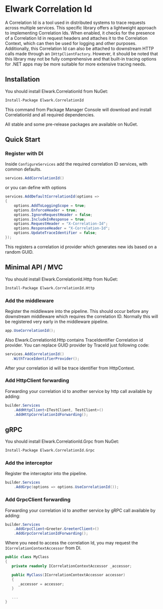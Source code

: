# Elwark Correlation Id

A Correlation Id is a tool used in distributed systems to trace requests across multiple services. This specific library 
offers a lightweight approach to implementing Correlation Ids. When enabled, it checks for the presence of a Correlation
Id in request headers and attaches it to the Correlation Context, which can then be used for logging and other purposes. 
Additionally, this Correlation Id can also be attached to downstream HTTP calls made through an `IHttpClientFactory`. 
However, it should be noted that this library may not be fully comprehensive and that built-in tracing options for .NET apps
may be more suitable for more extensive tracing needs.

## Installation

You should install Elwark.CorrelationId from NuGet:

```ps
Install-Package Elwark.CorrelationId
```

This command from Package Manager Console will download and install CorrelationId and all required dependencies.

All stable and some pre-release packages are available on NuGet. 

## Quick Start

### Register with DI

Inside `ConfigureServices` add the required correlation ID services, with common defaults.

```csharp
services.AddCorrelationId()
```

or you can define with options

```csharp
services.AddDefaultCorrelationId(options =>
{ 
    options.AddToLoggingScope = true;
    options.EnforceHeader = true;
    options.IgnoreRequestHeader = false;
    options.IncludeInResponse = true;
    options.RequestHeader = "X-Correlation-Id";
    options.ResponseHeader = "X-Correlation-Id";
    options.UpdateTraceIdentifier = false;
});
```

This registers a correlation id provider which generates new ids based on a random GUID.

## Minimal API / MVC

You should install Elwark.CorrelationId.Http from NuGet:

```ps
Install-Package Elwark.CorrelationId.Http
```

### Add the middleware

Register the middleware into the pipeline. This should occur before any downstream middleware which requires the correlation ID. Normally this will be registered very early in the middleware pipeline.

```csharp
app.UseCorrelationId();
```

Also Elwark.CorrelationId.Http contains TraceIdentifier Correlation id provider. You can replace GUID provider by TraceId just following code:

```csharp
services.AddCorrelationId()
   .WithTraceIdentifierProvider();
```

After your correlation id will be trace identifier from HttpContext.

### Add HttpClient forwarding

Forwarding your correlation id to another service by http call available by adding:

```csharp
builder.Services
    .AddHttpClient<ITestClient, TestClient>()
    .AddHttpCorrelationIdForwarding();
```

## gRPC
You should install Elwark.CorrelationId.Grpc from NuGet:

```ps
Install-Package Elwark.CorrelationId.Grpc
```

### Add the interceptor

Register the interceptor into the pipeline.

```csharp
builder.Services
    .AddGrpc(options => options.UseCorrelationId());
```

### Add GrpcClient forwarding

Forwarding your correlation id to another service by gRPC call available by adding:

```csharp
builder.Services
    .AddGrpcClient<Greeter.GreeterClient>()
    .AddGrpcCorrelationIdForwarding();
```

Where you need to access the correlation Id, you may request the `ICorrelationContextAccessor` from DI.

```csharp
public class MyClass
{
   private readonly ICorrelationContextAccessor _accessor;

   public MyClass(ICorrelationContextAccessor accessor)
   {
	  _accessor = accessor;
   }

   ...
}
```
